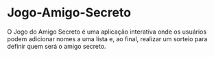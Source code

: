 # Jogo-Amigo-Secreto
O Jogo do Amigo Secreto é uma aplicação interativa onde os usuários podem adicionar nomes a uma lista e, ao final, realizar um sorteio para definir quem será o amigo secreto.
